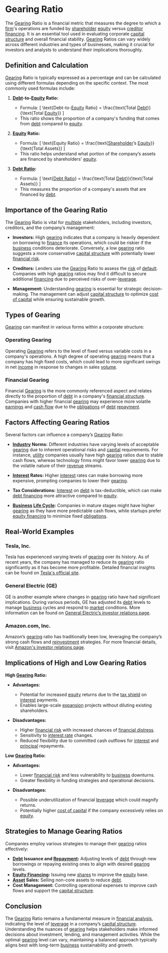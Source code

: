 # Gearing Ratio

The [Gearing](../g/gearing.md) Ratio is a financial metric that measures the degree to which a [firm](../f/firm.md)'s operations are funded by [shareholder](../s/shareholder.md) [equity](../e/equity.md) versus [creditor](../c/creditor.md) [financing](../f/financing.md). It is an essential tool used in evaluating corporate [capital structure](../c/capital_structure.md) and overall financial stability. [Gearing](../g/gearing.md) Ratios can vary widely across different industries and types of businesses, making it crucial for investors and analysts to understand their implications thoroughly.

## Definition and Calculation

[Gearing](../g/gearing.md) Ratio is typically expressed as a percentage and can be calculated using different formulas depending on the specific context. The most commonly used formulas include:

1. **[Debt](../d/debt.md)-to-[Equity](../e/equity.md) Ratio:** 
   - Formula: \[ \text{Debt-to-[Equity](../e/equity.md) Ratio} = \frac{\text{Total [Debt](../d/debt.md)}}{\text{Total [Equity](../e/equity.md)}} \]
   - This ratio shows the proportion of a company's funding that comes from [debt](../d/debt.md) compared to [equity](../e/equity.md).

2. **[Equity](../e/equity.md) Ratio:** 
   - Formula: \[ \text{Equity Ratio} = \frac{\text{[Shareholder](../s/shareholder.md)’s [Equity](../e/equity.md)}}{\text{Total Assets}} \]
   - This ratio helps understand what portion of the company’s assets are financed by shareholders' [equity](../e/equity.md).

3. **[Debt Ratio](../d/debt_ratio.md):** 
   - Formula: \[ \text{[Debt Ratio](../d/debt_ratio.md)} = \frac{\text{Total [Debt](../d/debt.md)}}{\text{Total Assets}} \]
   - This measures the proportion of a company's assets that are financed by [debt](../d/debt.md).

## Importance of the Gearing Ratio

The [Gearing](../g/gearing.md) Ratio is vital for [multiple](../m/multiple.md) stakeholders, including investors, creditors, and the company’s management:

- **Investors:** High [gearing](../g/gearing.md) indicates that a company is heavily dependent on borrowing to [finance](../f/finance.md) its operations, which could be riskier if the [business](../b/business.md) conditions deteriorate. Conversely, a low [gearing](../g/gearing.md) ratio suggests a more conservative [capital structure](../c/capital_structure.md) with potentially lower [financial risk](../f/financial_risk.md).
  
- **Creditors:** Lenders use the [Gearing](../g/gearing.md) Ratio to assess the [risk](../r/risk.md) of [default](../d/default.md). Companies with high [gearing](../g/gearing.md) ratios may find it difficult to secure additional [financing](../f/financing.md) due to perceived risks of over-[leverage](../l/leverage.md).
  
- **Management:** Understanding [gearing](../g/gearing.md) is essential for strategic decision-making. The management can adjust [capital structure](../c/capital_structure.md) to optimize [cost of capital](../c/cost_of_capital.md) while ensuring sustainable growth.

## Types of Gearing

[Gearing](../g/gearing.md) can manifest in various forms within a corporate structure:

### Operating Gearing
Operating [Gearing](../g/gearing.md) refers to the level of fixed versus variable costs in a company's operations. A high degree of operating [gearing](../g/gearing.md) means that a company has high fixed costs, which could lead to more significant swings in net [income](../i/income.md) in response to changes in sales [volume](../v/volume.md).

### Financial Gearing
Financial [Gearing](../g/gearing.md) is the more commonly referenced aspect and relates directly to the proportion of [debt](../d/debt.md) in a company's [financial structure](../f/financial_structure.md). Companies with higher financial [gearing](../g/gearing.md) may experience more volatile [earnings](../e/earnings.md) and [cash flow](../c/cash_flow.md) due to the [obligations](../o/obligation.md) of [debt](../d/debt.md) [repayment](../r/repayment.md).

## Factors Affecting Gearing Ratios

Several factors can influence a company’s [Gearing](../g/gearing.md) Ratio:

- **[Industry](../i/industry.md) Norms:** Different industries have varying levels of acceptable [gearing](../g/gearing.md) due to inherent operational risks and [capital](../c/capital.md) requirements. For instance, [utility](../u/utility.md) companies usually have high [gearing](../g/gearing.md) ratios due to stable cash flows, whereas technology firms might favor lower [gearing](../g/gearing.md) due to the volatile nature of their [revenue](../r/revenue.md) streams.

- **[Interest](../i/interest.md) Rates:** Higher [interest](../i/interest.md) rates can make borrowing more expensive, prompting companies to lower their [gearing](../g/gearing.md).

- **Tax Considerations:** [Interest](../i/interest.md) on [debt](../d/debt.md) is tax-deductible, which can make [debt financing](../d/debt_financing.md) more attractive compared to [equity](../e/equity.md).

- **[Business](../b/business.md) [Life Cycle](../l/life_cycle.md):** Companies in mature stages might have higher [gearing](../g/gearing.md) as they have more predictable cash flows, while startups prefer [equity financing](../e/equity_financing.md) to minimize fixed [obligations](../o/obligation.md).

## Real-World Examples

### Tesla, Inc.
Tesla has experienced varying levels of [gearing](../g/gearing.md) over its history. As of recent years, the company has managed to reduce its [gearing](../g/gearing.md) ratio significantly as it has become more profitable. Detailed financial insights can be found on [Tesla's official site](https://ir.tesla.com/).

### General Electric (GE)
GE is another example where changes in [gearing](../g/gearing.md) ratio have had significant implications. During various periods, GE has adjusted its [debt](../d/debt.md) levels to manage [business](../b/business.md) cycles and respond to [market](../m/market.md) conditions. More information can be found on [General Electric’s investor relations page](https://www.ge.com/investor-relations).

### Amazon.com, Inc.
Amazon’s [gearing](../g/gearing.md) ratio has traditionally been low, leveraging the company’s strong cash flows and [reinvestment](../r/reinvestment.md) strategies. For more financial details, visit [Amazon's investor relations page](https://www.amazon.com/ir).

## Implications of High and Low Gearing Ratios

**High [Gearing](../g/gearing.md) Ratio:**
- **Advantages:**
  - Potential for increased [equity](../e/equity.md) returns due to the [tax shield](../t/tax_shield.md) on [interest](../i/interest.md) payments.
  - Enables large-scale [expansion](../e/expansion.md) projects without diluting existing shareholders.
  
- **Disadvantages:**
  - Higher [financial risk](../f/financial_risk.md) with increased chances of [financial distress](../f/financial_distress.md).
  - Sensitivity to [interest rate](../i/interest_rate.md) changes.
  - Reduced flexibility due to committed cash outflows for [interest](../i/interest.md) and [principal](../p/principal.md) repayments.

**Low [Gearing](../g/gearing.md) Ratio:**
- **Advantages:**
  - Lower [financial risk](../f/financial_risk.md) and less vulnerability to [business](../b/business.md) downturns.
  - Greater flexibility in funding strategies and operational decisions.
  
- **Disadvantages:**
  - Possible underutilization of financial [leverage](../l/leverage.md) which could magnify returns.
  - Potentially higher [cost of capital](../c/cost_of_capital.md) if the company excessively relies on [equity](../e/equity.md).

## Strategies to Manage Gearing Ratios

Companies employ various strategies to manage their [gearing](../g/gearing.md) ratios effectively:

- **[Debt](../d/debt.md) Issuance and [Repayment](../r/repayment.md):** Adjusting levels of [debt](../d/debt.md) through new borrowings or repaying existing ones to align with desired [gearing](../g/gearing.md) levels.
- **[Equity Financing](../e/equity_financing.md):** Issuing new [shares](../s/shares.md) to improve the [equity](../e/equity.md) base.
- **[Asset](../a/asset.md) Sales:** Selling non-core assets to reduce [debt](../d/debt.md).
- **Cost Management:** Controlling operational expenses to improve cash flows and support the [capital structure](../c/capital_structure.md).

## Conclusion

The [Gearing](../g/gearing.md) Ratio remains a fundamental measure in [financial analysis](../f/financial_analysis.md), indicating the level of [leverage](../l/leverage.md) in a company’s [capital structure](../c/capital_structure.md). Understanding the nuances of [gearing](../g/gearing.md) helps stakeholders make informed decisions about investment, lending, and management activities. While the optimal [gearing](../g/gearing.md) level can vary, maintaining a balanced approach typically aligns best with long-term [business](../b/business.md) sustainability and growth.